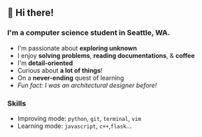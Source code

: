 ## 👋 Hi there!

<!--
**cptbtptp01/cptbtptp01** is a ✨ _special_ ✨ repository because its `README.md` (this file) appears on your GitHub profile.

Here are some ideas to get you started:

- 🔭 I’m currently working on ...
- 🌱 I’m currently learning ...
- 👯 I’m looking to collaborate on ...
- 🤔 I’m looking for help with ...
- 💬 Ask me about ...
- 📫 How to reach me: ...
- 😄 Pronouns: ...
- ⚡ Fun fact: ...
-->
### I'm a computer science student in Seattle, WA. 
- I'm passionate about **exploring unknown**
- I enjoy **solving problems**, **reading documentations**, & **coffee**
- I'm **detail-oriented**
- Curious about **a lot of things**!
- On a **never-ending** quest of learning
- *Fun fact: I was an architectural designer before!*
### Skills  
- Improving mode: `python`, `git`, `terminal`, `vim`
- Learning mode: `javascript`, `c++`,`flask`...
